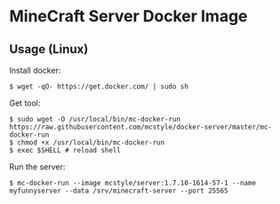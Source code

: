# MineCraft Server Docker Image

## Usage (Linux)

Install docker:

    $ wget -qO- https://get.docker.com/ | sudo sh

Get tool:

    $ sudo wget -O /usr/local/bin/mc-docker-run https://raw.githubusercontent.com/mcstyle/docker-server/master/mc-docker-run
    $ chmod +x /usr/local/bin/mc-docker-run
    $ exec $SHELL # reload shell

Run the server:
    
    $ mc-docker-run --image mcstyle/server:1.7.10-1614-57-1 --name myfunnyserver --data /srv/minecraft-server --port 25565  
